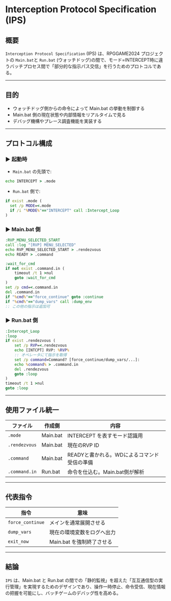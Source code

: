 # Interception Protocol Specification (IPS)

## 概要
`Interception Protocol Specification` (IPS) は、RPGGAME2024 プロジェクトの `Main.bat`と `Run.bat` (ウォッチドッグ)の間で、モード=INTERCEPT時に違うバッチプロセス間で「部分的な指示パス交信」を行うためのプロトコルである。

---

## 目的
- ウォッチドッグ側からの命令によって Main.bat の挙動を制御する
- Main.bat 側の現在状態や内部情報をリアルタイムで見る
- デバッグ機構やプレース調査機能を実装する

---

## プロトコル構成

### ▶ 起動時
- `Main.bat` の先頭で:
```bat
echo INTERCEPT > .mode
```

- `Run.bat` 側で:
```bat
if exist .mode (
  set /p MODE=<.mode
  if /i "%MODE%"=="INTERCEPT" call :Intercept_Loop
)
```

### ▶ Main.bat 側

```bat
:RVP_MENU_SELECTED_START
call :log "[RVP] MENU_SELECTED"
echo RVP_MENU_SELECTED_START > .rendezvous
echo READY > .command

:wait_for_cmd
if not exist .command.in (
    timeout /t 1 >nul
    goto :wait_for_cmd
)
set /p cmd=<.command.in
del .command.in
if "%cmd%"=="force_continue" goto :continue
if "%cmd%"=="dump_vars" call :dump_env
:: この他の指示は追加可
```


### ▶ Run.bat 側
```bat
:Intercept_Loop
:loop
if exist .rendezvous (
    set /p RVP=<.rendezvous
    echo [INTCPT] RVP: %RVP%
    :: オペレータにて指示を取得
    set /p command=Command? [force_continue/dump_vars/...]:
    echo %command% > .command.in
    del .rendezvous
    goto :loop
)
timeout /t 1 >nul
goto :loop
```

---

## 使用ファイル統一
| ファイル | 作成側 | 内容 |
|----------|----------|-------|
| `.mode` | Main.bat | INTERCEPT を表すモード認識用 |
| `.rendezvous` | Main.bat | 現在のRVP ID |
| `.command` | Main.bat | READYと書かれる。WDによるコマンド受信の準備 |
| `.command.in` | Run.bat | 命令を仕込む。Main.bat側が解析 |

---

## 代表指令
| 指令 | 意味 |
|--------|------|
| `force_continue` | メインを通常展開させる |
| `dump_vars` | 現在の環境変数をログへ出力 |
| `exit_now` | Main.bat を強制終了させる |

---

## 結論
`IPS` は、Main.bat と Run.bat の間での「静的監視」を超えた「互互通信型の実行管理」を実現するためのデザインであり、操作一時停止、命令受信、現在情報の把握を可能にし、バッチゲームのデバッグ性を高める。

